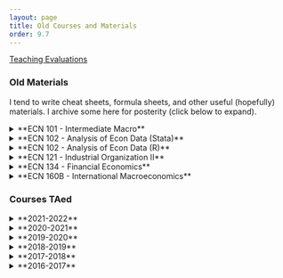 ```yaml
---
layout: page
title: Old Courses and Materials
order: 9.7
---
```



[Teaching Evaluations](evals.pdf)


### Old Materials

I tend to write cheat sheets, formula sheets, and other useful (hopefully)
materials. I archive some here for posterity (click below to expand).


<details markdown=1><summary markdown="span">**ECN 101 - Intermediate Macro**</summary>
  - [Solow Growth Model](materials/ecn101/solow.pdf)
</details>


<details markdown=1><summary markdown="span">**ECN 102 - Analysis of Econ Data (Stata)**</summary>
 - [Stata Sheet 01](materials/ecn102/stata-01.pdf)
 - [Stata Sheet 02](materials/ecn102/stata-02.pdf)
 - [Stata Sheet 03](materials/ecn102/stata-03.pdf)
 - [Central Limit Theorem](materials/ecn102/CLT.pdf)
 - [Confidence Intervals and Testing](materials/ecn102/CI_htest_pvalue.pdf)
 - [Simple Regression](materials/ecn102/simpleregressions.pdf)
 - [Log Functional Forms](materials/ecn102/logfunctionalforms.pdf)
 - [Multiple Regression](materials/ecn102/multipleregression.pdf)
 - [Marginal Effects](materials/ecn102/marginaleffects.pdf)
 - [F-test](materials/ecn102/ftest.pdf)
</details>


<details markdown=1><summary markdown="span">**ECN 102 - Analysis of Econ Data (R)**</summary>
 - [R Sheet 01](materials/ecn102/Rsheet-01.pdf)
 - [R Sheet 02](materials/ecn102/Rsheet-02.pdf)
 - [R Sheet 03](materials/ecn102/Rsheet-03.pdf)
 - [R Sheet 04](materials/ecn102/Rsheet-04.pdf)
 - [R Sheet 05](materials/ecn102/Rsheet-05.pdf)
 - [Central Limit Theorem](materials/ecn102/R-CLT.pdf)
 - [Confidence Intervals and Testing](materials/ecn102/CI_htest_pvalue.pdf)
 - [Simple Regression](materials/ecn102/R-simpleregressions.pdf)
 - [Log Functional Forms](materials/ecn102/R-logfunctionalforms.pdf)
 - [Multiple Regression](materials/ecn102/R-multipleregressions.pdf)
 - [F-tests](materials/ecn102/R-ftest.pdf)
 - [OLS Assumption Tests](materials/ecn102/R-OLStests.pdf)
 - [cats.csv](materials/ecn102/cats.csv)
 - [wages.csv](materials/ecn102/wages.csv)
 - [hcle.csv](materials/ecn102/hcle.csv)
 - [sleep.csv](materials/ecn102/sleep.csv)

When using interactive scripts, press *Shift + Enter* to proceed step-by-step; or
click on *Runtime -> Run all* to run the entire script. It will give a warning but I
can assure you that my R script will not steal your credit card information.
 - [Basic Graphics](https://colab.research.google.com/drive/1TkTdZ4FAGHhuL8acM3uNGhHQ95kvbd7e?usp=sharing)
 - [Two-Sample Tests](https://colab.research.google.com/drive/1p8SiTIS6PCAFTn7h3Rrz63b4Q2fguW1J?usp=sharing)
 - [Correlation and Simple Regression](https://colab.research.google.com/drive/1UOofb_0qcgF68enCL2bYtN7U3zfZbqPy?usp=sharing)
 - [Multiple Regression](https://colab.research.google.com/drive/105kjMxIhP0B-le4pDYBKfTIP43ByTxYN?usp=sharing)
 - [Joint Testing](https://colab.research.google.com/drive/17niELnclHU6QLx8c58KLpcOy5Ks9WWWM?usp=sharing)
 - [OLS Testing](https://colab.research.google.com/drive/1vglGVMTmW_FBXBvS_HAdulacAZVpsAYW?usp=sharing)
</details>


<details markdown=1><summary markdown="span">**ECN 121 - Industrial Organization II**</summary>
 - [Spatial Competition](materials/ecn121/week02-ans.pdf)
 - [Price Discrimination, Nash Equilibria](materials/ecn121/week03-ans.pdf)
 - [Collusion, Limit Pricing](materials/ecn121/week04-ans.pdf)
 - [Cartels](materials/ecn121/week05-ans.pdf)
 - [Horizontal Mergers and Welfare](materials/ecn121/week06-ans.pdf)
 - [Vertical Mergers, Natural Monopoly](materials/ecn121/week07-ans.pdf)
 - [Ramsey Pricing, Two-Part Tariff](materials/ecn121/week08-ans.pdf)
 - [Permits and Lotteries, Externalities](materials/ecn121/week10-ans.pdf)
 - [International Trade, Economic Theory of Regulation](materials/ecn121/week11-ans.pdf)
</details>


<details markdown=1><summary markdown="span">**ECN 134 - Financial Economics**</summary>
 - [Present Value](materials/ecn134/presentvalue.pdf)
 - [Rate of Return](materials/ecn134/rateofreturn.pdf)
 - [Awkward Finance Jargon](materials/ecn134/optionsjargon.pdf)
 - [Put-Call Parity and Portfolio Choice](materials/ecn134/putcallchoice.pdf)
 - [Market Beta and CAPM](materials/ecn134/capm.pdf)
 - [Modigliani-Miller Theorem](materials/ecn134/mm.pdf)
</details>


<details markdown=1><summary markdown="span">**ECN 160B - International Macroeconomics**</summary>
 - [Warmup](materials/ecn160B/week01-ans.pdf)
 - [Exchange Rates, Parity Conditions](materials/ecn160B/week02-ans.pdf)
 - [LOOP and PPP](materials/ecn160B/week03-ans.pdf)
 - [Long-Run Exchange Rate Theory](materials/ecn160B/week04-ans.pdf)
 - [Open Economy National Accounting](materials/ecn160B/week05-ans.pdf)
 - [External Wealth, Consumption Smoothing](materials/ecn160B/week06-ans.pdf)
 - [Investment and Balance of Payments](materials/ecn160B/week07-ans.pdf)
 - [IS-LM-FX Shocks](materials/ecn160B/week08-ans.pdf)
</details>


### Courses TAed

<details markdown=1><summary markdown="span">**2021-2022**</summary>
  - [ECN 103 - Uncertainty & Information (Winter 2022)](/courses/old/2022W_ECN103/)
  - [ECN 121B - Industrial Organization (Fall 2021)](/courses/old/2021F_ECN121B/)
</details>


<details markdown=1><summary markdown="span">**2020-2021**</summary>
  - [ECN 103 - Uncertainty & Information (Spring 2021)](/courses/old/2021Sp_ECN103/)
  - [ECN 106 - Decision Making (Winter 2021)](/courses/old/2021W_ECN106/)
  - [ECN 121B - Industrial Organization (Fall 2020)](/courses/old/2020F_ECN121B/)
</details>


<details markdown=1><summary markdown="span">**2019-2020**</summary>
  - [ECN 102 - Analysis of Econ Data (Summer 2020)](/courses/old/2020Su_ECN102/)
  - [ECN 102 - Analysis of Econ Data (Spring 2020)](/courses/old/2020Sp_ECN102/)
  - [ECN 160B - International Macro (Winter 2020)](/courses/old/2020W_ECN160B/)
  - [ECN 1B - Principles of Macro (Fall 2019)](/courses/old/2019F_ECN1B/)
</details>


<details markdown=1><summary markdown="span">**2018-2019**</summary>
  - [ECN 1B - Principles of Macro (Summer 2019)](/courses/old/2019Su_ECN1B/)
  - [ECN 102 - Analysis of Econ Data (Spring 2019)](/courses/old/2019Sp_ECN102/)
  - [ECN 122 - Game Theory (Winter 2019)](/courses/old/2019W_ECN122/)
  - [ECN 102 - Analysis of Econ Data (Fall 2018)](/courses/old/2018F_ECN102/)
</details>


<details markdown=1><summary markdown="span">**2017-2018**</summary>
  - [ECN 1B - Principles of Macro (Summer 2018)](/courses/old/2018Su_ECN1B/)
  - [ECN 134 - Financial Economics (Spring 2018)](/courses/old/2018Sp_ECN134/)
  - [ECN 102 - Analysis of Econ Data (Winter 2018)](/courses/old/2018W_ECN102/)
  - [ECN 1B - Principles of Macro (Fall 2017)](/courses/old/2017F_ECN1B/)
</details>

<details markdown=1><summary markdown="span">**2016-2017**</summary>
  - [ECN 1B - Principles of Macro (Summer 2017)](/courses/old/2017Su_ECN1B/)
  - [ECN 1B - Principles of Macro (Spring 2017)](/courses/old/2017Sp_ECN1B/)
  - [ECN 1B - Principles of Macro (Winter 2017)](/courses/old/2017W_ECN1B/)
  - [ECN 101B - Intermediate Macro (Fall 2016)](/courses/old/2016F_ECN101/)
</details>
